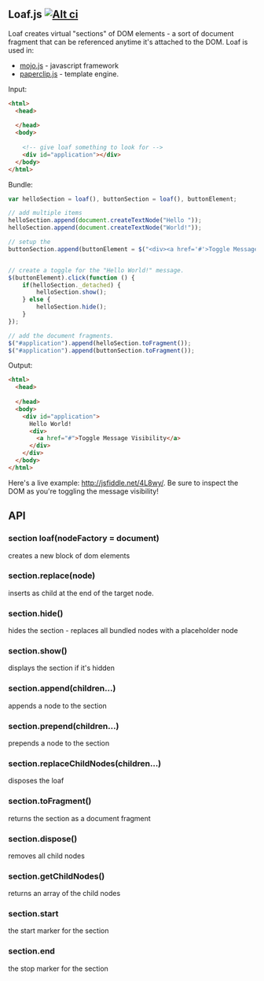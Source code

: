 ## Loaf.js [![Alt ci](https://travis-ci.org/classdojo/loaf.js.png)](https://travis-ci.org/classdojo/loaf.js)

Loaf creates virtual "sections" of DOM elements - a sort of document fragment that can be referenced anytime it's attached to the DOM. Loaf is used in:

- [mojo.js](https://github.com/classdojo/mojo.js) - javascript framework
- [paperclip.js](https://github.com/classdojo/paperclip.js) - template engine.



Input:
```html
<html>
  <head>
    
  </head>
  <body>
    
    <!-- give loaf something to look for -->
    <div id="application"></div>
  </body>
</html>
```

Bundle:

```javascript
var helloSection = loaf(), buttonSection = loaf(), buttonElement;

// add multiple items
helloSection.append(document.createTextNode("Hello "));
helloSection.append(document.createTextNode("World!"));

// setup the 
buttonSection.append(buttonElement = $("<div><a href='#'>Toggle Message Visibility</a></div>")[0]);


// create a toggle for the "Hello World!" message.
$(buttonElement).click(function () {
    if(helloSection._detached) {
        helloSection.show();
    } else {
        helloSection.hide();
    }
});

// add the document fragments.
$("#application").append(helloSection.toFragment());
$("#application").append(buttonSection.toFragment());
```

Output:
```html
<html>
  <head>
    
  </head>
  <body>
    <div id="application">
      Hello World!
      <div>
        <a href="#">Toggle Message Visibility</a>
      </div>
    </div>
  </body>
</html>
```


Here's a live example: http://jsfiddle.net/4L8wy/. Be sure to inspect the DOM as you're toggling the message visibility!

## API

### section loaf(nodeFactory = document)

creates a new block of dom elements

### section.replace(node)

inserts as child at the end of the target node.

### section.hide()

hides the section - replaces all bundled nodes with a placeholder node

### section.show()

displays the section if it's hidden

### section.append(children...)

appends a node to the section

### section.prepend(children...)

prepends a node to the section

### section.replaceChildNodes(children...)

disposes the loaf

### section.toFragment()

returns the section as a document fragment

### section.dispose()

removes all child nodes

### section.getChildNodes()

returns an array of the child nodes

### section.start

the start marker for the section

### section.end

the stop marker for the section


